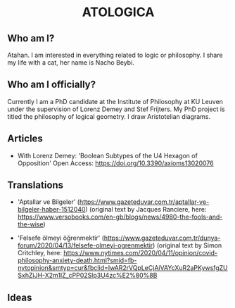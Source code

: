 #  <p align="center"> ATOLOGICA

## Who am I? 
Atahan. I am interested in everything related to logic or philosophy. I share my life with a cat, her name is Nacho Beybi. 

## Who am I officially?
Currently I am a PhD candidate at the Institute of Philosophy at KU Leuven under the supervision of Lorenz Demey and Stef Frijters. My PhD project is titled the philosophy of logical geometry. I draw Aristotelian diagrams. 

## Articles
- With Lorenz Demey: 'Boolean Subtypes of the U4 Hexagon of Opposition' Open Access: https://doi.org/10.3390/axioms13020076


## Translations

- 'Aptallar ve Bilgeler' (https://www.gazeteduvar.com.tr/aptallar-ve-bilgeler-haber-1512040) (original text by Jacques Ranciere, here: https://www.versobooks.com/en-gb/blogs/news/4980-the-fools-and-the-wise)


- 'Felsefe ölmeyi öğrenmektir' (https://www.gazeteduvar.com.tr/dunya-forum/2020/04/13/felsefe-olmeyi-ogrenmektir) (original text by Simon Critchley, here: https://www.nytimes.com/2020/04/11/opinion/covid-philosophy-anxiety-death.html?smid=fb-nytopinion&smtyp=cur&fbclid=IwAR2rVQpLeCjAiVAYcXuR2aPKywsfgZUSxhZiJH-X2m1lZ_cPP02Slp3U4zc%E2%80%8B

 


## Ideas


